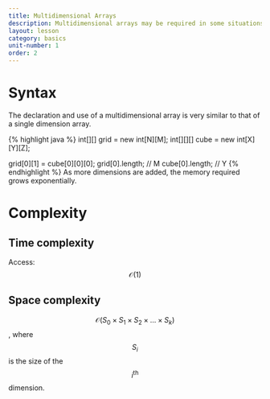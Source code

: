 ```yaml
---
title: Multidimensional Arrays
description: Multidimensional arrays may be required in some situations with multiple states or grids.
layout: lesson
category: basics
unit-number: 1
order: 2
---
```


# Syntax
The declaration and use of a multidimensional array is very similar to that of a single dimension array.

{% highlight java %}
int[][] grid = new int[N][M];
int[][][] cube = new int[X][Y][Z];

grid[0][1] = cube[0][0][0];
grid[0].length; // M
cube[0].length; // Y
{% endhighlight %}
As more dimensions are added, the memory required grows exponentially.

# Complexity
## Time complexity
Access: $$\mathcal{O}(1)$$
## Space complexity
$$\mathcal{O}(S_0 \times S_1 \times S_2 \times \dots \times S_k)$$, where $$S_i$$ is the size of the $$i^\text{th}$$ dimension.
